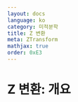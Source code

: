 ```yaml
---
layout: docs
language: ko
category: 미적분학
title: Z 변환
meta: ZTransform
mathjax: true
order: 0xE3
---
```

# Z 변환: 개요
